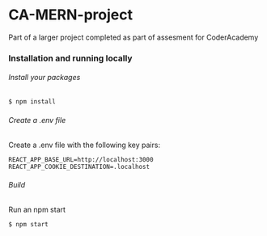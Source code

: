 
# CA-MERN-project 

Part of a larger project completed as part of assesment for CoderAcademy

### Installation and running locally

###### Install your packages

```bash
$ npm install
```

###### Create a .env file

Create a .env file with the following key pairs:

```
REACT_APP_BASE_URL=http://localhost:3000
REACT_APP_COOKIE_DESTINATION=.localhost
```


###### Build

Run an npm start

```bash
$ npm start
```


